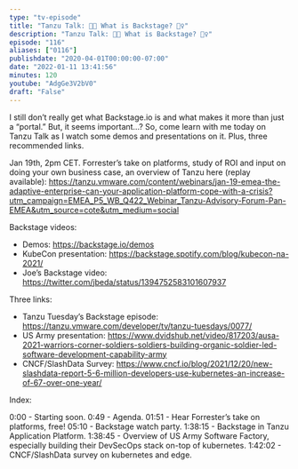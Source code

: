 ```yaml
---
type: "tv-episode"
title: "Tanzu Talk: 🕺🏽 What is Backstage? 🤹‍♀️"
description: "Tanzu Talk: 🕺🏽 What is Backstage? 🤹‍♀️"
episode: "116"
aliases: ["0116"]
publishdate: "2020-04-01T00:00:00-07:00"
date: "2022-01-11 13:41:56"
minutes: 120
youtube: "AdgGe3V2bV0"
draft: "False"
---
```


I still don’t really get what Backstage.io is and what makes it more than just a “portal.” But, it seems important…? So, come learn with me today on Tanzu Talk as I watch some demos and presentations on it. Plus, three recommended links.

Jan 19th, 2pm CET. Forrester’s take on platforms, study of ROI and input on doing your own business case, an overview of Tanzu here (replay available): https://tanzu.vmware.com/content/webinars/jan-19-emea-the-adaptive-enterprise-can-your-application-platform-cope-with-a-crisis?utm_campaign=EMEA_P5_WB_Q422_Webinar_Tanzu-Advisory-Forum-Pan-EMEA&utm_source=cote&utm_medium=social

Backstage videos:

- Demos: https://backstage.io/demos
- KubeCon presentation: https://backstage.spotify.com/blog/kubecon-na-2021/
- Joe’s Backstage video: https://twitter.com/jbeda/status/1394752583101607937

Three links:

- Tanzu Tuesday’s Backstage episode: https://tanzu.vmware.com/developer/tv/tanzu-tuesdays/0077/
- US Army presentation: https://www.dvidshub.net/video/817203/ausa-2021-warriors-corner-soldiers-soldiers-building-organic-soldier-led-software-development-capability-army
- CNCF/SlashData Survey: https://www.cncf.io/blog/2021/12/20/new-slashdata-report-5-6-million-developers-use-kubernetes-an-increase-of-67-over-one-year/

Index:

0:00 - Starting soon.
0:49 - Agenda.
01:51 - Hear Forrester’s take on platforms, free!
05:10 - Backstage watch party.
1:38:15 - Backstage in Tanzu Application Platform.
1:38:45 - Overview of US Army Software Factory, especially building their DevSecOps stack on-top of kubernetes.
1:42:02 - CNCF/SlashData survey on kubernetes and edge.